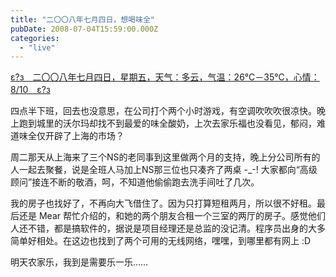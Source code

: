 ```yaml
---
title: "二〇〇八年七月四日，想喝味全"
pubDate: 2008-07-04T15:59:00.000Z
categories: 
  - "live"
---
```


[ε?з　二〇〇八年七月四日，星期五，天气：多云，气温：26℃－35℃，心情：8/10　ε?з](https://www.liuweinan.com)

  

四点半下班，回去也没意思，在公司打个两个小时游戏，有空调吹吹吹很凉快。晚上跑到城里的沃尔玛却找不到最爱的味全酸奶，上次去家乐福也没看见，郁闷，难道味全仅开辟了上海的市场？

周二那天从上海来了三个NS的老同事到这里做两个月的支持，晚上分公司所有的人一起去聚餐，说是全班人马加上NS那三位也只凑齐了两桌 -\_-! 大家都向“高级顾问”接连不断的敬酒，呵，不知道他偷偷跑去洗手间吐了几次。

我的房子也找好了，不再向大飞借住了。因为只打算短租两月，所以很不好租。最后还是 Mear 帮忙介绍的，和她的两个朋友合租一个三室的两厅的房子。感觉他们人还不错，都是搞软件的，据说是项目经理还是总监的没记清。程序员出身的大多简单好相处。在这边也找到了两个可用的无线网络，嘿嘿，到哪里都有网上 :D

明天农家乐，我到是需要乐一乐……
